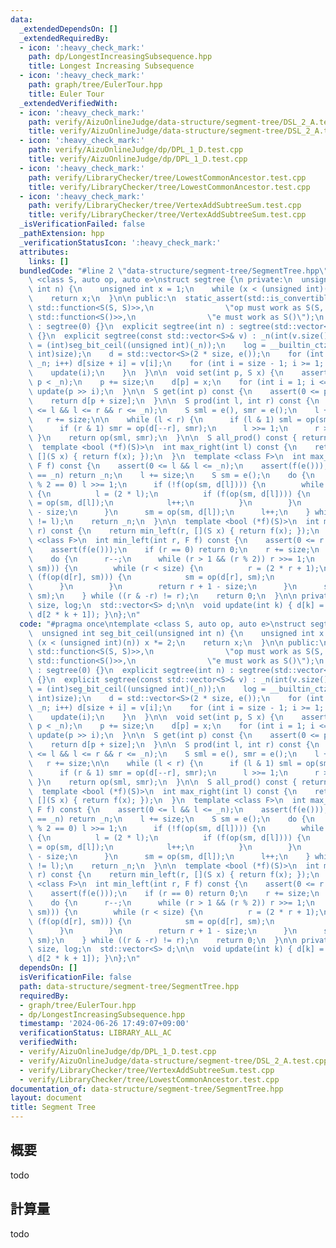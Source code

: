 ```yaml
---
data:
  _extendedDependsOn: []
  _extendedRequiredBy:
  - icon: ':heavy_check_mark:'
    path: dp/LongestIncreasingSubsequence.hpp
    title: Longest Increasing Subsequence
  - icon: ':heavy_check_mark:'
    path: graph/tree/EulerTour.hpp
    title: Euler Tour
  _extendedVerifiedWith:
  - icon: ':heavy_check_mark:'
    path: verify/AizuOnlineJudge/data-structure/segment-tree/DSL_2_A.test.cpp
    title: verify/AizuOnlineJudge/data-structure/segment-tree/DSL_2_A.test.cpp
  - icon: ':heavy_check_mark:'
    path: verify/AizuOnlineJudge/dp/DPL_1_D.test.cpp
    title: verify/AizuOnlineJudge/dp/DPL_1_D.test.cpp
  - icon: ':heavy_check_mark:'
    path: verify/LibraryChecker/tree/LowestCommonAncestor.test.cpp
    title: verify/LibraryChecker/tree/LowestCommonAncestor.test.cpp
  - icon: ':heavy_check_mark:'
    path: verify/LibraryChecker/tree/VertexAddSubtreeSum.test.cpp
    title: verify/LibraryChecker/tree/VertexAddSubtreeSum.test.cpp
  _isVerificationFailed: false
  _pathExtension: hpp
  _verificationStatusIcon: ':heavy_check_mark:'
  attributes:
    links: []
  bundledCode: "#line 2 \"data-structure/segment-tree/SegmentTree.hpp\"\ntemplate\
    \ <class S, auto op, auto e>\nstruct segtree {\n private:\n  unsigned int seg_bit_ceil(unsigned\
    \ int n) {\n    unsigned int x = 1;\n    while (x < (unsigned int)(n)) x *= 2;\n\
    \    return x;\n  }\n\n public:\n  static_assert(std::is_convertible_v<decltype(op),\
    \ std::function<S(S, S)>>,\n                \"op must work as S(S, S)\");\n  static_assert(std::is_convertible_v<decltype(e),\
    \ std::function<S()>>,\n                \"e must work as S()\");\n  segtree()\
    \ : segtree(0) {}\n  explicit segtree(int n) : segtree(std::vector<S>(n, e()))\
    \ {}\n  explicit segtree(const std::vector<S>& v) : _n(int(v.size())) {\n    size\
    \ = (int)seg_bit_ceil((unsigned int)(_n));\n    log = __builtin_ctz((unsigned\
    \ int)size);\n    d = std::vector<S>(2 * size, e());\n    for (int i = 0; i <\
    \ _n; i++) d[size + i] = v[i];\n    for (int i = size - 1; i >= 1; i--) {\n  \
    \    update(i);\n    }\n  }\n\n  void set(int p, S x) {\n    assert(0 <= p &&\
    \ p < _n);\n    p += size;\n    d[p] = x;\n    for (int i = 1; i <= log; i++)\
    \ update(p >> i);\n  }\n\n  S get(int p) const {\n    assert(0 <= p && p < _n);\n\
    \    return d[p + size];\n  }\n\n  S prod(int l, int r) const {\n    assert(0\
    \ <= l && l <= r && r <= _n);\n    S sml = e(), smr = e();\n    l += size;\n \
    \   r += size;\n\n    while (l < r) {\n      if (l & 1) sml = op(sml, d[l++]);\n\
    \      if (r & 1) smr = op(d[--r], smr);\n      l >>= 1;\n      r >>= 1;\n   \
    \ }\n    return op(sml, smr);\n  }\n\n  S all_prod() const { return d[1]; }\n\n\
    \  template <bool (*f)(S)>\n  int max_right(int l) const {\n    return max_right(l,\
    \ [](S x) { return f(x); });\n  }\n  template <class F>\n  int max_right(int l,\
    \ F f) const {\n    assert(0 <= l && l <= _n);\n    assert(f(e()));\n    if (l\
    \ == _n) return _n;\n    l += size;\n    S sm = e();\n    do {\n      while (l\
    \ % 2 == 0) l >>= 1;\n      if (!f(op(sm, d[l]))) {\n        while (l < size)\
    \ {\n          l = (2 * l);\n          if (f(op(sm, d[l]))) {\n            sm\
    \ = op(sm, d[l]);\n            l++;\n          }\n        }\n        return l\
    \ - size;\n      }\n      sm = op(sm, d[l]);\n      l++;\n    } while ((l & -l)\
    \ != l);\n    return _n;\n  }\n\n  template <bool (*f)(S)>\n  int min_left(int\
    \ r) const {\n    return min_left(r, [](S x) { return f(x); });\n  }\n  template\
    \ <class F>\n  int min_left(int r, F f) const {\n    assert(0 <= r && r <= _n);\n\
    \    assert(f(e()));\n    if (r == 0) return 0;\n    r += size;\n    S sm = e();\n\
    \    do {\n      r--;\n      while (r > 1 && (r % 2)) r >>= 1;\n      if (!f(op(d[r],\
    \ sm))) {\n        while (r < size) {\n          r = (2 * r + 1);\n          if\
    \ (f(op(d[r], sm))) {\n            sm = op(d[r], sm);\n            r--;\n    \
    \      }\n        }\n        return r + 1 - size;\n      }\n      sm = op(d[r],\
    \ sm);\n    } while ((r & -r) != r);\n    return 0;\n  }\n\n private:\n  int _n,\
    \ size, log;\n  std::vector<S> d;\n\n  void update(int k) { d[k] = op(d[2 * k],\
    \ d[2 * k + 1]); }\n};\n"
  code: "#pragma once\ntemplate <class S, auto op, auto e>\nstruct segtree {\n private:\n\
    \  unsigned int seg_bit_ceil(unsigned int n) {\n    unsigned int x = 1;\n    while\
    \ (x < (unsigned int)(n)) x *= 2;\n    return x;\n  }\n\n public:\n  static_assert(std::is_convertible_v<decltype(op),\
    \ std::function<S(S, S)>>,\n                \"op must work as S(S, S)\");\n  static_assert(std::is_convertible_v<decltype(e),\
    \ std::function<S()>>,\n                \"e must work as S()\");\n  segtree()\
    \ : segtree(0) {}\n  explicit segtree(int n) : segtree(std::vector<S>(n, e()))\
    \ {}\n  explicit segtree(const std::vector<S>& v) : _n(int(v.size())) {\n    size\
    \ = (int)seg_bit_ceil((unsigned int)(_n));\n    log = __builtin_ctz((unsigned\
    \ int)size);\n    d = std::vector<S>(2 * size, e());\n    for (int i = 0; i <\
    \ _n; i++) d[size + i] = v[i];\n    for (int i = size - 1; i >= 1; i--) {\n  \
    \    update(i);\n    }\n  }\n\n  void set(int p, S x) {\n    assert(0 <= p &&\
    \ p < _n);\n    p += size;\n    d[p] = x;\n    for (int i = 1; i <= log; i++)\
    \ update(p >> i);\n  }\n\n  S get(int p) const {\n    assert(0 <= p && p < _n);\n\
    \    return d[p + size];\n  }\n\n  S prod(int l, int r) const {\n    assert(0\
    \ <= l && l <= r && r <= _n);\n    S sml = e(), smr = e();\n    l += size;\n \
    \   r += size;\n\n    while (l < r) {\n      if (l & 1) sml = op(sml, d[l++]);\n\
    \      if (r & 1) smr = op(d[--r], smr);\n      l >>= 1;\n      r >>= 1;\n   \
    \ }\n    return op(sml, smr);\n  }\n\n  S all_prod() const { return d[1]; }\n\n\
    \  template <bool (*f)(S)>\n  int max_right(int l) const {\n    return max_right(l,\
    \ [](S x) { return f(x); });\n  }\n  template <class F>\n  int max_right(int l,\
    \ F f) const {\n    assert(0 <= l && l <= _n);\n    assert(f(e()));\n    if (l\
    \ == _n) return _n;\n    l += size;\n    S sm = e();\n    do {\n      while (l\
    \ % 2 == 0) l >>= 1;\n      if (!f(op(sm, d[l]))) {\n        while (l < size)\
    \ {\n          l = (2 * l);\n          if (f(op(sm, d[l]))) {\n            sm\
    \ = op(sm, d[l]);\n            l++;\n          }\n        }\n        return l\
    \ - size;\n      }\n      sm = op(sm, d[l]);\n      l++;\n    } while ((l & -l)\
    \ != l);\n    return _n;\n  }\n\n  template <bool (*f)(S)>\n  int min_left(int\
    \ r) const {\n    return min_left(r, [](S x) { return f(x); });\n  }\n  template\
    \ <class F>\n  int min_left(int r, F f) const {\n    assert(0 <= r && r <= _n);\n\
    \    assert(f(e()));\n    if (r == 0) return 0;\n    r += size;\n    S sm = e();\n\
    \    do {\n      r--;\n      while (r > 1 && (r % 2)) r >>= 1;\n      if (!f(op(d[r],\
    \ sm))) {\n        while (r < size) {\n          r = (2 * r + 1);\n          if\
    \ (f(op(d[r], sm))) {\n            sm = op(d[r], sm);\n            r--;\n    \
    \      }\n        }\n        return r + 1 - size;\n      }\n      sm = op(d[r],\
    \ sm);\n    } while ((r & -r) != r);\n    return 0;\n  }\n\n private:\n  int _n,\
    \ size, log;\n  std::vector<S> d;\n\n  void update(int k) { d[k] = op(d[2 * k],\
    \ d[2 * k + 1]); }\n};\n"
  dependsOn: []
  isVerificationFile: false
  path: data-structure/segment-tree/SegmentTree.hpp
  requiredBy:
  - graph/tree/EulerTour.hpp
  - dp/LongestIncreasingSubsequence.hpp
  timestamp: '2024-06-26 17:49:07+09:00'
  verificationStatus: LIBRARY_ALL_AC
  verifiedWith:
  - verify/AizuOnlineJudge/dp/DPL_1_D.test.cpp
  - verify/AizuOnlineJudge/data-structure/segment-tree/DSL_2_A.test.cpp
  - verify/LibraryChecker/tree/VertexAddSubtreeSum.test.cpp
  - verify/LibraryChecker/tree/LowestCommonAncestor.test.cpp
documentation_of: data-structure/segment-tree/SegmentTree.hpp
layout: document
title: Segment Tree
---
```


## 概要

todo

## 計算量
todo